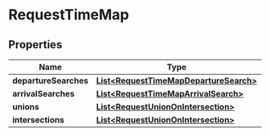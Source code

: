 

# RequestTimeMap

## Properties

Name | Type | Description | Notes
------------ | ------------- | ------------- | -------------
**departureSearches** | [**List&lt;RequestTimeMapDepartureSearch&gt;**](RequestTimeMapDepartureSearch.md) |  |  [optional]
**arrivalSearches** | [**List&lt;RequestTimeMapArrivalSearch&gt;**](RequestTimeMapArrivalSearch.md) |  |  [optional]
**unions** | [**List&lt;RequestUnionOnIntersection&gt;**](RequestUnionOnIntersection.md) |  |  [optional]
**intersections** | [**List&lt;RequestUnionOnIntersection&gt;**](RequestUnionOnIntersection.md) |  |  [optional]




